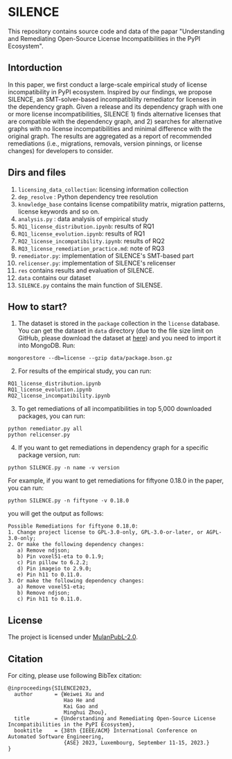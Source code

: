 # SILENCE

This repository contains source code and data of the papar "Understanding and Remediating Open-Source License Incompatibilities in the PyPI Ecosystem".

## Intorduction
In this paper, we first conduct a large-scale empirical study of license incompatibility in PyPI ecosystem. Inspired by our findings, we propose SILENCE, an SMT-solver-based incompatibility remediator for licenses in the
dependency graph. Given a release and its dependency graph with one or more license incompatibilities, SILENCE 1) finds alternative licenses that are compatible with the dependency
graph, and 2) searches for alternative graphs with no license incompatibilities and minimal difference with the original graph. The results are aggregated as a report of recommended
remediations (i.e., migrations, removals, version pinnings, or license changes) for developers to consider.


## Dirs and files
1. `licensing_data_collection`: licensing information collection
2. `dep_resolve` : Python dependency tree resolution
3. `knowledge_base` contains license compatibility matrix, migration patterns, license keywords and so on.
4. `analysis.py` : data analysis of empirical study
5. `RQ1_license_distribution.ipynb`: results of RQ1
6. `RQ1_license_evolution.ipynb`: results of RQ1
7. `RQ2_license_incompatibility.ipynb`: results of RQ2
8. `RQ3_license_remediation_practice.md`: note of RQ3
9. `remediator.py`: implementation of SILENCE's SMT-based part
10. `relicenser.py`: implementation of SILENCE's relicenser
11. `res` contains results and evaluation of SILENCE.
12. `data` contains our dataset
13. `SILENCE.py` contains the main function of SILENSE.


## How to start?

1. The dataset is stored in the `package` collection in the `license` database. You can get the dataset in `data` directory (due to the file size limit on GitHub, please download the dataset at [here](https://figshare.com/s/1fcea61928e416533380)) and you need to import it into MongoDB. Run:
```
mongorestore --db=license --gzip data/package.bson.gz
```

2. For results of the empirical study, you can run:
```
RQ1_license_distribution.ipynb
RQ1_license_evolution.ipynb
RQ2_license_incompatibility.ipynb
```

3. To get remediations of all incompatibilities in top 5,000 downloaded packages, you can run:
```
python remediator.py all
python relicenser.py
```

4. If you want to get remediations in dependency graph for a specific package version, run:
```
python SILENCE.py -n name -v version
```

For example, if you want to get remediations for fiftyone 0.18.0 in the paper, you can run:
```
python SILENCE.py -n fiftyone -v 0.18.0
```

you will get the output as follows:
```
Possible Remediations for fiftyone 0.18.0:
1. Change project license to GPL-3.0-only, GPL-3.0-or-later, or AGPL-3.0-only;
2. Or make the following dependency changes:
   a) Remove ndjson;
   b) Pin voxel51-eta to 0.1.9;
   c) Pin pillow to 6.2.2;
   d) Pin imageio to 2.9.0;
   e) Pin h11 to 0.11.0.
3. Or make the following dependency changes:
   a) Remove voxel51-eta;
   b) Remove ndjson;
   c) Pin h11 to 0.11.0.
```

## License
The project is licensed under [MulanPubL-2.0](LISENSE).


## Citation
For citing, please use following BibTex citation:
```
@inproceedings{SILENCE2023,
  author       = {Weiwei Xu and
                  Hao He and
                  Kai Gao and
                  Minghui Zhou},
  title        = {Understanding and Remediating Open-Source License Incompatibilities in the PyPI Ecosystem},
  booktitle    = {38th {IEEE/ACM} International Conference on Automated Software Engineering,
                  {ASE} 2023, Luxembourg, September 11-15, 2023.}
}
```
